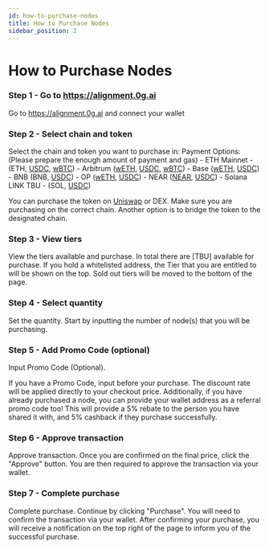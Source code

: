 ```yaml
---
id: how-to-purchase-nodes
title: How to Purchase Nodes
sidebar_position: 2
---
```


# How to Purchase Nodes

### Step 1 - Go to https://alignment.0g.ai
Go to https://alignment.0g.ai  and connect your wallet

### Step 2 - Select chain and token
Select the chain and token you want to purchase in:
	Payment Options: (Please prepare the enough amount of payment and gas)
        - ETH Mainnet 
            - (ETH, [USDC](https://etherscan.io/token/0xa0b86991c6218b36c1d19d4a2e9eb0ce3606eb48), [wBTC](https://etherscan.io/token/0x2260fac5e5542a773aa44fbcfedf7c193bc2c599))
            - Arbitrum ([wETH](https://arbiscan.io/token/0x82af49447d8a07e3bd95bd0d56f35241523fbab1), [USDC](https://arbiscan.io/token/0xaf88d065e77c8cC2239327C5EDb3A432268e5831), [wBTC](https://arbiscan.io/token/0x2f2a2543B76A4166549F7aaB2e75Bef0aefC5B0f))
            - Base ([wETH](https://basescan.org/token/0x4200000000000000000000000000000000000006), [USDC](https://basescan.org/token/0x833589fCD6eDb6E08f4c7C32D4f71b54bdA02913))
            - BNB (BNB, [USDC](https://bscscan.com/token/0x8ac76a51cc950d9822d68b83fe1ad97b32cd580d))
            - OP ([wETH](https://optimistic.etherscan.io/token/0x4200000000000000000000000000000000000006), [USDC](https://optimistic.etherscan.io/token/0x0b2C639c533813f4Aa9D7837CAf62653d097Ff85))
            - NEAR ([NEAR](https://nearblocks.io/), [USDC](https://nearblocks.io/token/a0b86991c6218b36c1d19d4a2e9eb0ce3606eb48.factory.bridge.near)) 
        - Solana LINK TBU 
            - (SOL, [USDC](https://solana.fm/address/EPjFWdd5AufqSSqeM2qN1xzybapC8G4wEGGkZwyTDt1v))

You can purchase the token on [Uniswap](https://app.uniswap.org/) or DEX. Make sure you are purchasing on the correct chain. Another option is to bridge the token to the designated chain. 
	
### Step 3 - View tiers
View the tiers available and purchase. In total there are [TBU] available for purchase. If you hold a whitelisted address, the Tier that you are entitled to will be shown on the top. Sold out tiers will be moved to the bottom of the page.
	
### Step 4 - Select quantity
Set the quantity. Start by inputting the number of node(s) that you will be purchasing.

### Step 5 - Add Promo Code (optional)
Input Promo Code (Optional). 
    
If you have a Promo Code, input before your purchase. The discount rate will be applied directly to your checkout price. Additionally, if you have already purchased a node, you can provide your wallet address as a referral promo code too! This will provide a 5% rebate to the person you have shared it with, and 5% cashback if they purchase successfully. 

### Step 6 - Approve transaction
Approve transaction. Once you are confirmed on the final price, click the "Approve" button. You are then required to approve the transaction via your wallet.

### Step 7 - Complete purchase
Complete purchase. Continue by clicking "Purchase". You will need to confirm the transaction via your wallet.
After confirming your purchase, you will receive a notification on the top right of the page to inform you of the successful purchase.
